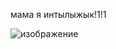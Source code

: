 мама я интылыжык!1!1

![изображение](https://github.com/user-attachments/assets/91be29c1-1879-48e2-a76c-e7fef7f60b5a)
